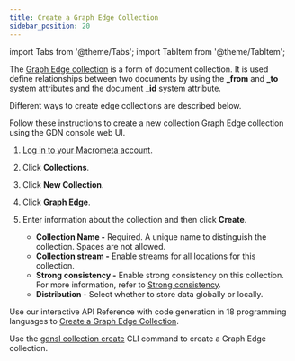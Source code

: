 ```yaml
---
title: Create a Graph Edge Collection
sidebar_position: 20
---
```


import Tabs from '@theme/Tabs';
import TabItem from '@theme/TabItem';

The [Graph Edge collection](../../collections/graph-edge/) is a form of document collection. It is used define relationships between two documents by using the **_from** and **_to** system attributes and the document **_id** system attribute.

Different ways to create edge collections are described below.

<Tabs groupId="operating-systems">
<TabItem value="console" label="Web Console">

Follow these instructions to create a new collection Graph Edge collection using the GDN console web UI.

1. [Log in to your Macrometa account](https://auth-play.macrometa.io/).
2. Click **Collections**.
3. Click **New Collection**.
4. Click **Graph Edge**.
5. Enter information about the collection and then click **Create**.

   - **Collection Name -** Required. A unique name to distinguish the collection. Spaces are not allowed.
   - **Collection stream -** Enable streams for all locations for this collection.
   - **Strong consistency -** Enable strong consistency on this collection. For more information, refer to [Strong consistency](../../collections/strong-consistency.md).
   - **Distribution -** Select whether to store data globally or locally.

</TabItem>
<TabItem value="api" label="REST API">

Use our interactive API Reference with code generation in 18 programming languages to [Create a Graph Edge Collection](https://www.macrometa.com/docs/api#/operations/handleCommandPost:CreateCollection).

</TabItem>
<TabItem value="cli" label="CLI">

Use the [gdnsl collection create](../../../developer-hub/cli/collections-cli#gdnsl-collection-create) CLI command to create a
Graph Edge collection.

</TabItem>
</Tabs>
